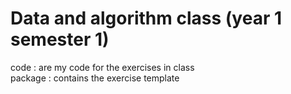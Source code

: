 # Data and algorithm class (year 1 semester 1)

code : are my code for the exercises in class  
package : contains the exercise template

